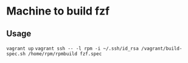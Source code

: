 Machine to build fzf
========


Usage
-------
`vagrant up`
`vagrant ssh -- -l rpm -i ~/.ssh/id_rsa /vagrant/build-spec.sh /home/rpm/rpmbuild fzf.spec`
